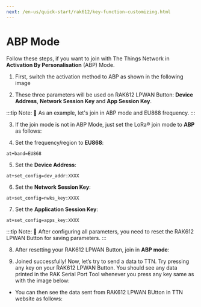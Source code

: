 ```yaml
---
next: /en-us/quick-start/rak612/key-function-customizing.html
---
```

# ABP Mode

Follow these steps, if you want to join with The Things Network in **Activation By Personalisation** (ABP) Mode.

1. First, switch the activation method to ABP as shown in the following image

<rk-img
  src="/assets/images/quick-start-guide/rak612/ttn/abp-ttn.png"
  width="100%"
  figure-number="1"
  caption="APB Activation in The Things Network"
/>

2. These three parameters will be used on RAK612 LPWAN Button: **Device Address**, **Network Session Key** and **App Session Key**.

<rk-img
  src="/assets/images/quick-start-guide/rak612/ttn/abp-param.png"
  width="100%"
  figure-number="2"
  caption="ABP Parameters in The Things Network"
/>

:::tip Note:
:pencil: As an example, let's join in ABP mode and EU868 frequency.
:::

3. If the join mode is not in ABP Mode, just set the LoRa® join mode to **ABP** as follows:

<rk-img
  src="/assets/images/quick-start-guide/rak612/ttn/abp-lora-join.jpg"
  width="60%"
  figure-number="3"
  caption="AT Command for ABP LoRa® Join Mode via RAK Serial Port Tool"
/>

4. Set the frequency/region to **EU868**:

```
at+band=EU868
```
<rk-img
  src="/assets/images/quick-start-guide/rak612/ttn/lora-region-otaa.jpg"
  width="60%"
  figure-number="4"
  caption="AT Command for ABP LoRa® Region/Frequency via RAK Serial Port Tool"
/>

5. Set the **Device Address**: 

```
at+set_config=dev_addr:XXXX
```

<rk-img
  src="/assets/images/quick-start-guide/rak612/ttn/abp-devaddr.jpg"
  width="60%"
  figure-number="5"
  caption="AT Command for ABP LoRa® Device Address via RAK Serial Port Tool"
/>


6. Set the **Network Session Key**:

```
at+set_config=nwks_key:XXXX
```
<rk-img
  src="/assets/images/quick-start-guide/rak612/ttn/abp-nwkskey.jpg"
  width="60%"
  figure-number="6"
  caption="AT Command for ABP LoRa® Network Session Key via RAK Serial Port Tool"
/>

7. Set the **Application Session Key**:

```
at+set_config=apps_key:XXXX
```
<rk-img
  src="/assets/images/quick-start-guide/rak612/ttn/abp-appskey.jpg"
  width="60%"
  figure-number="7"
  caption="AT Command for ABP LoRa® Application Session Key via RAK Serial Port Tool"
/>


:::tip Note:
:pencil: After configuring all parameters, you need to reset the RAK612 LPWAN Button for saving parameters.
:::

8. After resetting your RAK612 LPWAN Button, join in **ABP mode**:

<rk-img
  src="/assets/images/quick-start-guide/rak612/ttn/abp-join.jpg"
  width="60%"
  figure-number="8"
  caption="AT Command for ABP LoRa® Join via RAK Serial Port Tool"
/>

9. Joined successfully! Now, let’s try to send a data to TTN. Try pressing any key on your RAK612 LPWAN Button. You should see any data printed in the RAK Serial Port Tool whenever you press any key same as with the image below:

<rk-img
  src="/assets/images/quick-start-guide/rak612/ttn/abp-send-data.jpg"
  width="60%"
  figure-number="9"
  caption="Testing the RAK612 LoRa® Button in RAK Serial Port Tool"
/>

* You can then see the data sent from RAK612 LPWAN BUtton in TTN website as follows:

<rk-img
  src="/assets/images/quick-start-guide/rak612/ttn/ttn-abp-received.jpg"
  width="100%"
  figure-number="10"
  caption="ABP Test Sample Data Sent Viewed in The Things Network"
/>


